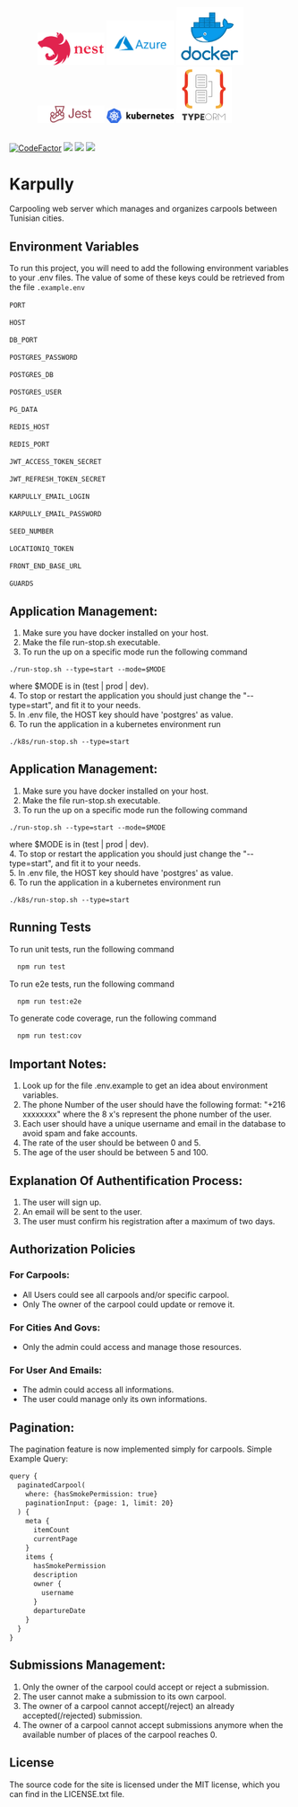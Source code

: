 <div style="width:80%; margin:0 auto;">
  <img src="./readme_assets/nestjs.png" width=120>

  <img src="./readme_assets/azure.png" width=120>
  <img src="./readme_assets/docker.png" width=120>
  <img src="./readme_assets/jest.png" width=120>
  <img src="./readme_assets/kubernetes.png" width=120>
  <img src="./readme_assets/typeorm.png" width=100>
</div>
<br>
<div style="margin:0 auto;">

[![CodeFactor](https://www.codefactor.io/repository/github/ahmedgrati/karpully-backend/badge)](https://www.codefactor.io/repository/github/ahmedgrati/karpully-backend)
<img src="https://img.shields.io/github/license/AhmedGrati/Karpully-Backend">
<img src="https://img.shields.io/github/issues/AhmedGrati/Karpully-Backend">
<img src="https://img.shields.io/github/stars/AhmedGrati/Karpully-Backend">

<div>

# Karpully

Carpooling web server which manages and organizes carpools between Tunisian
cities.

## Environment Variables

To run this project, you will need to add the following environment variables to
your .env files. The value of some of these keys could be retrieved from the
file `.example.env`

`PORT`

`HOST`

`DB_PORT`

`POSTGRES_PASSWORD`

`POSTGRES_DB`

`POSTGRES_USER`

`PG_DATA`

`REDIS_HOST`

`REDIS_PORT`

`JWT_ACCESS_TOKEN_SECRET`

`JWT_REFRESH_TOKEN_SECRET`

`KARPULLY_EMAIL_LOGIN`

`KARPULLY_EMAIL_PASSWORD`

`SEED_NUMBER`

`LOCATIONIQ_TOKEN`

`FRONT_END_BASE_URL`

`GUARDS`

## Application Management:

1. Make sure you have docker installed on your host.
2. Make the file run-stop.sh executable.
3. To run the up on a specific mode run the following command<br>

```linux
./run-stop.sh --type=start --mode=$MODE
```

where $MODE is in (test | prod | dev).<br> 4. To stop or restart the application
you should just change the "--type=start", and fit it to your needs.<br> 5. In
.env file, the HOST key should have 'postgres' as value. <br> 6. To run the
application in a kubernetes environment run

```linux
./k8s/run-stop.sh --type=start
```

## Application Management:

1. Make sure you have docker installed on your host.
2. Make the file run-stop.sh executable.
3. To run the up on a specific mode run the following command<br>

```linux
./run-stop.sh --type=start --mode=$MODE
```

where $MODE is in (test | prod | dev).<br> 4. To stop or restart the application
you should just change the "--type=start", and fit it to your needs.<br> 5. In
.env file, the HOST key should have 'postgres' as value. <br> 6. To run the
application in a kubernetes environment run

```linux
./k8s/run-stop.sh --type=start
```

## Running Tests

To run unit tests, run the following command

```bash
  npm run test
```

To run e2e tests, run the following command

```bash
  npm run test:e2e
```

To generate code coverage, run the following command

```bash
  npm run test:cov
```

## Important Notes:

1. Look up for the file .env.example to get an idea about environment variables.
2. The phone Number of the user should have the following format: "+216
   xxxxxxxx" where the 8 x's represent the phone number of the user.
3. Each user should have a unique username and email in the database to avoid
   spam and fake accounts.
4. The rate of the user should be between 0 and 5.
5. The age of the user should be between 5 and 100.

## Explanation Of Authentification Process:

1. The user will sign up.
2. An email will be sent to the user.
3. The user must confirm his registration after a maximum of two days.

## Authorization Policies

### For Carpools:

<ul>
<li> All Users could see all carpools and/or specific carpool.</li>
<li> Only The owner of the carpool could update or remove it.</li>
</ul>

### For Cities And Govs:

<ul>
<li> Only the admin could access and manage those resources.</li>
</ul>

### For User And Emails:

<ul>
<li>The admin could access all informations.</li>
<li>The user could manage only its own informations.</li>
</ul>

## Pagination:

The pagination feature is now implemented simply for carpools. Simple Example
Query:

```gql
query {
  paginatedCarpool(
    where: {hasSmokePermission: true}
    paginationInput: {page: 1, limit: 20}
  ) {
    meta {
      itemCount
      currentPage
    }
    items {
      hasSmokePermission
      description
      owner {
        username
      }
      departureDate
    }
  }
}
```

## Submissions Management:

1. Only the owner of the carpool could accept or reject a submission.
2. The user cannot make a submission to its own carpool.
3. The owner of a carpool cannot accept(/reject) an already accepted(/rejected)
   submission.
4. The owner of a carpool cannot accept submissions anymore when the available
   number of places of the carpool reaches 0.

## License

The source code for the site is licensed under the MIT license, which you can
find in the LICENSE.txt file.
